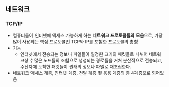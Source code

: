 ## 네트워크

### TCP/IP
- 컴퓨터들이 인터넷에 액세스 가능하게 하는 **네트워크 프로토콜들의 모음**으로, 가장 많이 사용되는 핵심 프로토콜인 TCP와 IP를 포함한 프로토콜의 총칭
- 기능
    - 인터넷에서 전송되는 정보나 파일들이 일정한 크기의 패킷들로 나뉘어 네트워크상 수많은 노드들의 조합으로 생성되는 경로들을 거쳐 분산적으로 전송되고, 수신지에 도착한 패킷들이 원래의 정보나 파일로 재조립한다.
- 네트워크 액세스 계층, 인터넷 계층, 전달 계층 및 응용 계층의 총 4계층으로 되어있음